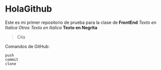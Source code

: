 # HolaGithub
Este es mi primer repositorio de prueba para la clase de **FrontEnd**
*Texto en Italica* 
_Otros Texto en Italica_ 
__Texto en Negrita__
> Cita

Comandos de GitHub:
```
push
commit
clone
```
